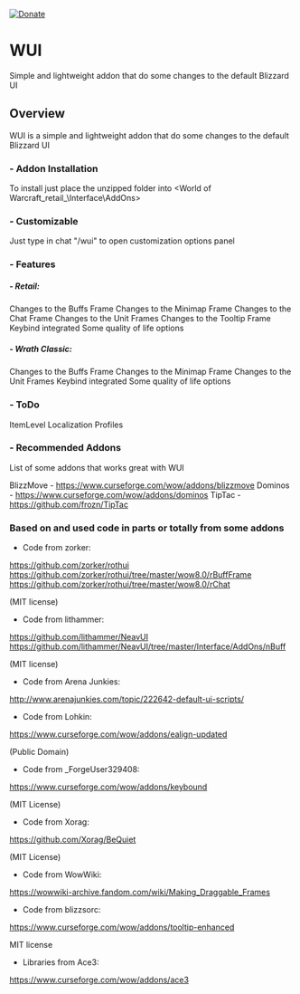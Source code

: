 [![Donate](https://img.shields.io/badge/Donate-PayPal-green.svg)](https://www.paypal.com/donate?business=NW2RZCWTRC2ZE&currency_code=BRL)

# WUI

Simple and lightweight addon that do some changes to the default Blizzard UI

## Overview

WUI is a simple and lightweight addon that do some changes to the default Blizzard UI

### - Addon Installation

To install just place the unzipped folder into <World of Warcraft\_retail_\Interface\AddOns>

### - Customizable

Just type in chat "/wui" to open customization options panel

### - Features

##### - Retail:

Changes to the Buffs Frame
Changes to the Minimap Frame
Changes to the Chat Frame
Changes to the Unit Frames
Changes to the Tooltip Frame
Keybind integrated
Some quality of life options

##### - Wrath Classic:

Changes to the Buffs Frame
Changes to the Minimap Frame
Changes to the Unit Frames
Keybind integrated
Some quality of life options

### - ToDo

ItemLevel
Localization
Profiles

### - Recommended Addons

List of some addons that works great with WUI

BlizzMove - https://www.curseforge.com/wow/addons/blizzmove
Dominos - https://www.curseforge.com/wow/addons/dominos
TipTac - https://github.com/frozn/TipTac

### Based on and used code in parts or totally from some addons ###

- Code from zorker:

https://github.com/zorker/rothui
https://github.com/zorker/rothui/tree/master/wow8.0/rBuffFrame
https://github.com/zorker/rothui/tree/master/wow8.0/rChat

(MIT license)

- Code from lithammer:

https://github.com/lithammer/NeavUI
https://github.com/lithammer/NeavUI/tree/master/Interface/AddOns/nBuff

(MIT license)

- Code from Arena Junkies:

http://www.arenajunkies.com/topic/222642-default-ui-scripts/

- Code from Lohkin:

https://www.curseforge.com/wow/addons/ealign-updated

(Public Domain)

- Code from _ForgeUser329408:

https://www.curseforge.com/wow/addons/keybound

(MIT License)

- Code from Xorag:

https://github.com/Xorag/BeQuiet

(MIT License)

- Code from WowWiki:

https://wowwiki-archive.fandom.com/wiki/Making_Draggable_Frames

- Code from blizzsorc:

https://www.curseforge.com/wow/addons/tooltip-enhanced

MIT license

- Libraries from Ace3:

https://www.curseforge.com/wow/addons/ace3